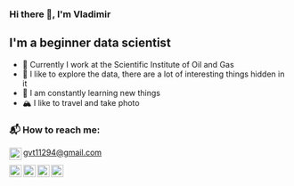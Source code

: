 ### Hi there 👋, I'm Vladimir

## I'm a beginner data scientist
-  🔭 Currently I work at the Scientific Institute of Oil and Gas
-  🚀 I like to explore the data, there are a lot of interesting things hidden in it
-  💬 I am constantly learning new things
-  🏔 I like to travel and take photo

### 📬 How to reach me:
<img align="left" alt="boluodja | gmail" width="22px" src="https://cdn.jsdelivr.net/npm/simple-icons@3.13.0/icons/gmail.svg" /> gvt11294@gmail.com 

[<img align="left" alt="boluodja | Telegram" width="22px" src="https://cdn.jsdelivr.net/npm/simple-icons@3.13.0/icons/telegram.svg" />][telegram][<img align="left" alt="boluodja| Instagram" width="22px" src="https://cdn.jsdelivr.net/npm/simple-icons@v3/icons/instagram.svg" />][instagram] [<img align="left" alt="boluodja | VK" width="22px" src="https://cdn.jsdelivr.net/npm/simple-icons@v3/icons/vk.svg" />][vk] [<img align="left" alt="boluodja | LinkedIn" width="22px" src="https://cdn.jsdelivr.net/npm/simple-icons@v3/icons/linkedin.svg" />][linkedin]


[telegram]: https://tlgg.ru/boluodja/
[instagram]: https://www.instagram.com/boluodja/
[vk]: https://vk.com/boluodja
[linkedin]: https://www.linkedin.com/in/gavrilev/
